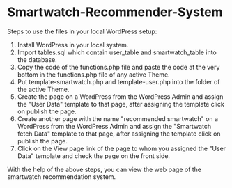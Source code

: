 # Smartwatch-Recommender-System

Steps to use the files in your local WordPress setup:
1. Install WordPress in your local system.
2. Import tables.sql which contain user_table and smartwatch_table into the database.
3. Copy the code of the functions.php file and paste the code at the very bottom in the functions.php file of any active Theme.
4. Put template-smartwatch.php and template-user.php into the folder of the active Theme.
5. Create the page on a WordPress from the WordPress Admin and assign the "User Data" template to that page, after assigning the template click on publish the page.
6. Create another page with the name "recommended smartwatch" on a WordPress from the WordPress Admin and assign the "Smartwatch fetch Data" template to that page, after assigning the template click on publish the page.
7. Click on the View page link of the page to whom you assigned the "User Data" template and check the page on the front side.

With the help of the above steps, you can view the web page of the smartwatch recommendation system.
